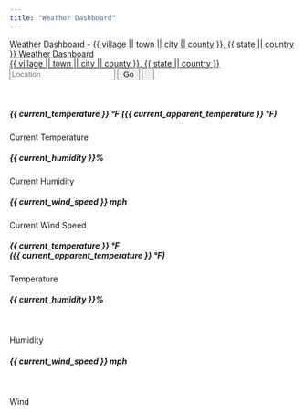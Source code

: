 ```yaml
---
title: "Weather Dashboard"
---
```


<link rel="stylesheet" type="text/css" href="/css/weather-dashboard.css">
<script src="/js/weather-dashboard.js"></script>

<div class="container" id="app" v-cloak>

  <nav class="navbar navbar-dark bg-dark">
    <!-- Non-mobile screens -->
    <a class="navbar-brand text-truncate d-none d-sm-block" href="/apps/weather-dashboard/">
      <i class="fas fa-cloud-sun"></i>
      Weather Dashboard - {{ village || town || city || county }}, {{ state || country }}
    </a>
    <!-- Mobile screens -->
    <a class="navbar-brand d-block d-sm-none" href="/apps/weather-dashboard/">
      <i class="fas fa-cloud-sun"></i>
      Weather Dashboard
      <br />
      {{ village || town || city || county }}, {{ state || country }}
    </a>
    <div class="form-inline">
      <form class="my-2 my-lg-0" action="/apps/weather-dashboard/" method="GET">
        <input class="form-control mr-sm-2" type="search" id="location" name="location" placeholder="Location" aria-label="Search">
        <button class="btn btn-md btn-outline-light my-2 my-sm-0 mr-2" type="submit">
          &thinsp;Go&thinsp;
        </button>
        <button class="btn btn-md btn-outline-light my-2 my-sm-0" onclick="getLocation();" type="button">
          &thinsp;<i class="fas fa-location-arrow"></i>&thinsp;
        </button>
      </form>
    </div>
  </nav>

  <div class="row">
    &nbsp;
  </div>

  <!-- Non-mobile screens -->
  <div class="row d-none d-sm-block" v-cloak>
    <div class="container">
      <div class="row">
        <div class="col text-center text-white bg-danger rounded m-1 p-3">
          <h5>
            {{ current_temperature }} °F ({{ current_apparent_temperature }} °F)
          </h5>
          <p>Current Temperature</p>
          <div class="icon"><i class="fas fa-thermometer-three-quarters"></i></div>
        </div>
        <div class="col text-center text-white bg-success rounded m-1 p-3">
          <h5>{{ current_humidity }}%</h5>
          <p>Current Humidity</p>
          <div class="icon d-none d-sm-block"><i class="fas fa-tint"></i></div>
        </div>
        <div class="col text-center text-white bg-secondary rounded m-1 p-3">
          <h5>{{ current_wind_speed }} mph</h5>
          <p>Current Wind Speed</p>
          <div class="icon d-none d-sm-block"><i class="fas fa-wind"></i></div>
        </div>
      </div>
    </div>
  </div>

  <!-- Mobile screens -->
  <div class="row d-block d-sm-none" v-cloak>
    <div class="container">
      <div class="row">
        <div class="col text-center text-white bg-danger rounded m-1 p-3">
          <h5>
            {{ current_temperature }} °F
            <br />
            ({{ current_apparent_temperature }} °F)
          </h5>
          <p>Temperature</p>
        </div>
        <div class="col text-center text-white bg-info rounded m-1 p-3">
          <h5>{{ current_humidity }}%</h5>
          <br />
          <p>Humidity</p>
          <div class="icon d-none d-sm-block"><i class="fas fa-tint"></i></div>
        </div>
        <div class="col text-center text-white bg-success rounded m-1 p-3">
          <h5>{{ current_wind_speed }} mph</h5>
          <br />
          <p>Wind</p>
          <div class="icon d-none d-sm-block"><i class="fas fa-wind"></i></div>
        </div>
      </div>
    </div>
  </div>

  <div class="row">
    &nbsp;
  </div>

  <div class="row">
    <div id="container" style="width:100%; height:70vh"></div>
  </div>

</div>
